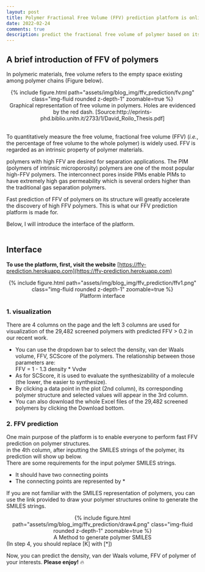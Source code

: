```yaml
---
layout: post
title: Polymer Fractional Free Volume (FFV) prediction platform is online ! 
date: 2022-02-24
comments: true
description: predict the fractional free volume of polymer based on its structure
---
```


## A brief introduction of FFV of polymers
In polymeric materials, free volume refers to the empty space existing among polymer chains (Figure below).   

<center>
<div class="row mt-3">
    <div class="col-sm mt-3 mt-md-0">
        {% include figure.html path="assets/img/blog_img/ffv_prediction/fv.png" class="img-fluid rounded z-depth-1" zoomable=true %}
    </div>
</div>
</center>

<center>Graphical representation of free volume in polymers. Holes are evidenced by the red dash. [Source:http://eprints-phd.biblio.unitn.it/2733/1/David_Roilo_Thesis.pdf]
</center>

<br>

To quantitatively measure the free volume, fractional free volume (FFV) (*i.e.*, the percentage of free volume to the whole polymer) is widely used. FFV is regarded as an intrinsic property of polymer materials.   

polymers with high FFV are desired for separation applications. The PIM (polymers of intrinsic microporosity) polymers are one of the most popular high-FFV polymers. The interconnect pores inside PIMs enable PIMs to have extremely high gas permeability which is several orders higher than the traditional gas separation polymers.   

Fast prediction of FFV of polymers on its structure will greatly accelerate the discovery of high FFV polymers. This is what our FFV prediction platform is made for.  

Below, I will introduce the interface of the platform.  
<br>

## Interface

**To use the platform, first, visit the website** [https://ffv-prediction.herokuapp.com](https://ffv-prediction.herokuapp.com)

<center>
<div class="row mt-3">
    <div class="col-sm mt-3 mt-md-0">
        {% include figure.html path="assets/img/blog_img/ffv_prediction/ffv1.png" class="img-fluid rounded z-depth-1" zoomable=true %}
    </div>
</div>
</center>


<center>Platform interface</center>

### 1. visualization
There are 4 columns on the page and the left 3 columns are used for visualization of the 29,482 screened polymers with predicted FFV > 0.2 in our recent work.   
- You can use the dropdown bar to select the density, van der Waals volume, FFV, SCScore of the polymers. The relationship between those parameters are:  
FFV = 1 - 1.3 density * Vvdw 
- As for SCScore, it is used to evaluate the synthesizability of a molecule (the lower, the easier to synthesize).  
- By clicking a data point in the plot (2nd column), its corresponding polymer structure and selected values will appear in the 3rd column.  
- You can also download the whole Excel files of the 29,482 screened polymers by clicking the Download bottom.

### 2. FFV prediction
One main purpose of the platform is to enable everyone to perform fast FFV prediction on polymer structures.  
in the 4th column, after inputting the SMILES strings of the polymer, its prediction will show up below.  
There are some requirements for the input polymer SMILES strings.  
- It should have two connecting points
- The connecting points are represented by *  

If you are not familiar with the SMILES representation of polymers, you can use the link provided to draw your polymer structures online to generate the SMILES strings.  

<center>
<div class="row mt-3">
    <div class="col-sm mt-3 mt-md-0">
        {% include figure.html path="assets/img/blog_img/ffv_prediction/draw4.png" class="img-fluid rounded z-depth-1" zoomable=true %}
    </div>
</div>
</center>

<center>A Method to generate polymer SMILES </center>  
(In step 4, you should replace [K] with [*])

Now, you can predict the density, van der Waals volume, FFV of polymer of your interests.
**Please enjoy!** :fire:










